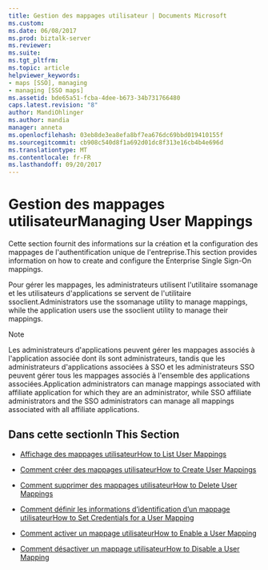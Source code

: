 ```yaml
---
title: Gestion des mappages utilisateur | Documents Microsoft
ms.custom: 
ms.date: 06/08/2017
ms.prod: biztalk-server
ms.reviewer: 
ms.suite: 
ms.tgt_pltfrm: 
ms.topic: article
helpviewer_keywords:
- maps [SSO], managing
- managing [SSO maps]
ms.assetid: bde65a51-fcba-4dee-b673-34b731766480
caps.latest.revision: "8"
author: MandiOhlinger
ms.author: mandia
manager: anneta
ms.openlocfilehash: 03eb8de3ea8efa8bf7ea676dc69bbd019410155f
ms.sourcegitcommit: cb908c540d8f1a692d01dc8f313e16cb4b4e696d
ms.translationtype: MT
ms.contentlocale: fr-FR
ms.lasthandoff: 09/20/2017
---
```

# <a name="managing-user-mappings"></a><span data-ttu-id="83efc-102">Gestion des mappages utilisateur</span><span class="sxs-lookup"><span data-stu-id="83efc-102">Managing User Mappings</span></span>
<span data-ttu-id="83efc-103">Cette section fournit des informations sur la création et la configuration des mappages de l'authentification unique de l'entreprise.</span><span class="sxs-lookup"><span data-stu-id="83efc-103">This section provides information on how to create and configure the Enterprise Single Sign-On mappings.</span></span>  
  
 <span data-ttu-id="83efc-104">Pour gérer les mappages, les administrateurs utilisent l'utilitaire ssomanage et les utilisateurs d'applications se servent de l'utilitaire ssoclient.</span><span class="sxs-lookup"><span data-stu-id="83efc-104">Administrators use the ssomanage utility to manage mappings, while the application users use the ssoclient utility to manage their mappings.</span></span>  
  
> [!NOTE]
>  <span data-ttu-id="83efc-105">Les administrateurs d'applications peuvent gérer les mappages associés à l'application associée dont ils sont administrateurs, tandis que les administrateurs d'applications associées à SSO et les administrateurs SSO peuvent gérer tous les mappages associés à l'ensemble des applications associées.</span><span class="sxs-lookup"><span data-stu-id="83efc-105">Application administrators can manage mappings associated with affiliate application for which they are an administrator, while SSO affiliate administrators and the SSO administrators can manage all mappings associated with all affiliate applications.</span></span>  
  
## <a name="in-this-section"></a><span data-ttu-id="83efc-106">Dans cette section</span><span class="sxs-lookup"><span data-stu-id="83efc-106">In This Section</span></span>  
  
-   [<span data-ttu-id="83efc-107">Affichage des mappages utilisateur</span><span class="sxs-lookup"><span data-stu-id="83efc-107">How to List User Mappings</span></span>](../core/how-to-list-user-mappings.md)  
  
-   [<span data-ttu-id="83efc-108">Comment créer des mappages utilisateur</span><span class="sxs-lookup"><span data-stu-id="83efc-108">How to Create User Mappings</span></span>](../core/how-to-create-user-mappings.md)  
  
-   [<span data-ttu-id="83efc-109">Comment supprimer des mappages utilisateur</span><span class="sxs-lookup"><span data-stu-id="83efc-109">How to Delete User Mappings</span></span>](../core/how-to-delete-user-mappings.md)  
  
-   [<span data-ttu-id="83efc-110">Comment définir les informations d’identification d’un mappage utilisateur</span><span class="sxs-lookup"><span data-stu-id="83efc-110">How to Set Credentials for a User Mapping</span></span>](../core/how-to-set-credentials-for-a-user-mapping.md)  
  
-   [<span data-ttu-id="83efc-111">Comment activer un mappage utilisateur</span><span class="sxs-lookup"><span data-stu-id="83efc-111">How to Enable a User Mapping</span></span>](../core/how-to-enable-a-user-mapping.md)  
  
-   [<span data-ttu-id="83efc-112">Comment désactiver un mappage utilisateur</span><span class="sxs-lookup"><span data-stu-id="83efc-112">How to Disable a User Mapping</span></span>](../core/how-to-disable-a-user-mapping.md)